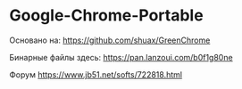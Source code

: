 # Google-Chrome-Portable
Основано на: https://github.com/shuax/GreenChrome

Бинарные файлы здесь: https://pan.lanzoui.com/b0f1g80ne

Форум https://www.jb51.net/softs/722818.html
